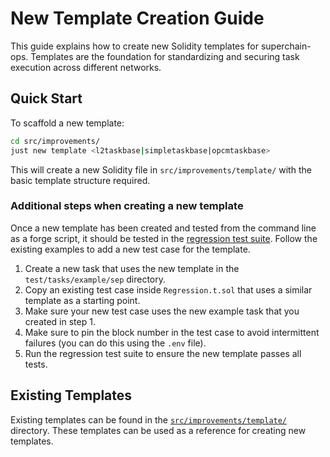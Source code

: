 # New Template Creation Guide

This guide explains how to create new Solidity templates for superchain-ops. Templates are the foundation for standardizing and securing task execution across different networks.

## Quick Start

To scaffold a new template:

```bash
cd src/improvements/
just new template <l2taskbase|simpletaskbase|opcmtaskbase>
```

This will create a new Solidity file in `src/improvements/template/` with the basic template structure required.

### Additional steps when creating a new template

Once a new template has been created and tested from the command line as a forge script, it should be tested in the [regression test suite](../../../test/tasks/Regression.t.sol). Follow the existing examples to add a new test case for the template. 

1. Create a new task that uses the new template in the `test/tasks/example/sep` directory.
2. Copy an existing test case inside `Regression.t.sol` that uses a similar template as a starting point.
3. Make sure your new test case uses the new example task that you created in step 1.
4. Make sure to pin the block number in the test case to avoid intermittent failures (you can do this using the `.env` file).
5. Run the regression test suite to ensure the new template passes all tests.

## Existing Templates

Existing templates can be found in the [`src/improvements/template/`](../template) directory. These templates can be used as a reference for creating new templates.
